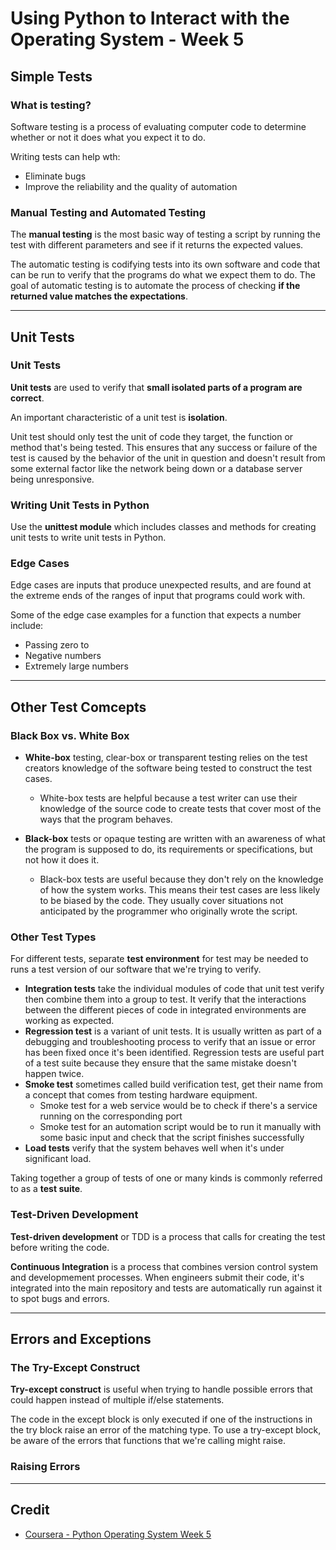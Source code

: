 # Using Python to Interact with the Operating System - Week 5

## Simple Tests

### What is testing?

Software testing is a process of evaluating computer code to determine whether or not it does what you expect it to do.

Writing tests can help wth:

* Eliminate bugs
* Improve the reliability and the quality of automation

### Manual Testing and Automated Testing

The **manual testing** is the most basic way of testing a script by running the test with different parameters and see if it returns the expected values.

The automatic testing is codifying tests into its own software and code that can be run to verify that the programs do what we expect them to do. The goal of automatic testing is to automate the process of checking __if the returned value matches the expectations__.

---

## Unit Tests

### Unit Tests
**Unit tests** are used to verify that __small isolated parts of a program are correct__.

An important characteristic of a unit test is **isolation**.

Unit test should only test the unit of code they target, the function or method that's being tested. This ensures that any success or failure of the test is caused by the behavior of the unit in question and doesn't result from some external factor like the network being down or a database server being unresponsive.

### Writing Unit Tests in Python

Use the **unittest module** which includes classes and methods for creating unit tests to write unit tests in Python.

### Edge Cases

Edge cases are inputs that produce unexpected results, and are found at the extreme ends of the ranges of input that programs could work with.

Some of the edge case examples for a function that expects a number include: 
* Passing zero to 
* Negative numbers
* Extremely large numbers

---

## Other Test Comcepts

### Black Box vs. White Box

* **White-box** testing, clear-box or transparent testing relies on the test creators knowledge of the software being tested to construct the test cases. 
    * White-box tests are helpful because a test writer can use their knowledge of the source code to create tests that cover most of the ways that the program behaves.


* **Black-box** tests or opaque testing are written with an awareness of what the program is supposed to do, its requirements or specifications, but not how it does it.
    * Black-box tests are useful because they don't rely on the knowledge of how the system works. This means their test cases are less likely to be biased by the code. They usually cover situations not anticipated by the programmer who originally wrote the script.

### Other Test Types

For different tests, separate **test environment** for test may be needed to runs a test version of our software that we're trying to verify.

* **Integration tests** take the individual modules of code that unit test verify then combine them into a group to test. It verify that the interactions between the different pieces of code in integrated environments are working as expected.
* **Regression test** is a variant of unit tests. It is usually written as part of a debugging and troubleshooting process to verify that an issue or error has been fixed once it's been identified. Regression tests are useful part of a test suite because they ensure that the same mistake doesn't happen twice.
* **Smoke test** sometimes called build verification test, get their name from a concept that comes from testing hardware equipment. 
    * Smoke test for a web service would be to check if there's a service running on the corresponding port
    * Smoke test for an automation script would be to run it manually with some basic input and check that the script finishes successfully
* **Load tests** verify that the system behaves well when it's under significant load.

Taking together a group of tests of one or many kinds is commonly referred to as a **test suite**.

### Test-Driven Development

**Test-driven development** or TDD is a process that calls for creating the test before writing the code.

**Continuous Integration** is a process that combines version control system and developmement processes. When engineers submit their code, it's integrated into the main repository and tests are automatically run against it to spot bugs and errors.

---

## Errors and Exceptions

### The Try-Except Construct
**Try-except construct** is useful when trying to handle possible errors that could happen instead of multiple if/else statements.

The code in the except block is only executed if one of the instructions in the try block raise an error of the matching type. To use a try-except block, be aware of the errors that functions that we're calling might raise.

### Raising Errors

---

## Credit

* [Coursera - Python Operating System Week 5](https://www.coursera.org/learn/python-operating-system/home/week/5)
